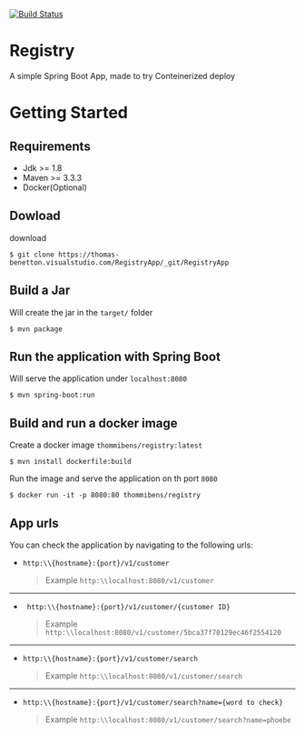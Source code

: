 [![Build Status](https://travis-ci.org/thommibens/registry.svg?branch=master)](https://travis-ci.org/thommibens/registry)
#  Registry
A simple Spring Boot App, made to try Conteinerized deploy

# Getting Started

## Requirements
* Jdk >= 1.8
* Maven >= 3.3.3
* Docker(Optional)

## Dowload
download
```console
$ git clone https://thomas-benetton.visualstudio.com/RegistryApp/_git/RegistryApp
```


## Build a Jar

Will create the jar in the `target/` folder

```console
$ mvn package
```

## Run the application with Spring Boot
Will serve the application under `localhost:8080`
```console
$ mvn spring-boot:run
```

## Build and run a docker image 
Create a docker image `thommibens/registry:latest`
```console
$ mvn install dockerfile:build
```
Run the image and serve the application on th port `8080`
```console
$ docker run -it -p 8080:80 thommibens/registry
```

## App urls
You can check the application by navigating to the following urls:

*   ```urls
    http:\\{hostname}:{port}/v1/customer
    ```
    > Example `http:\\localhost:8080/v1/customer`
---
*  ```urls
    http:\\{hostname}:{port}/v1/customer/{customer ID}
    ```
    > Example `http:\\localhost:8080/v1/customer/5bca37f70129ec46f2554120`
---

*   ```urls
    http:\\{hostname}:{port}/v1/customer/search
    ```
    > Example `http:\\localhost:8080/v1/customer/search`
---

*   ```urls
    http:\\{hostname}:{port}/v1/customer/search?name={word to check}
    ```
    > Example `http:\\localhost:8080/v1/customer/search?name=phoebe`
